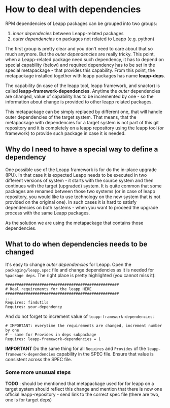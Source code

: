 # How to deal with dependencies

RPM dependencies of Leapp packages can be grouped into two groups:
1. *inner dependecies* between Leapp-related packages
1. *outer dependencies* on packages not related to Leapp (e.g. python)

The first group is pretty clear and you don't need to care about that so much
anymore. But the *outer dependencies* are really tricky. This point, when
a Leapp-related package need such dependency, it has to depend on special
capability (below) and required dependency has to be set in the special
metapackage - that provides this capability. From this point, the metapackage
installed together with leapp packages has name **leapp-deps**.

The capability (in case of the leapp tool, leapp framework, and snactor) is
called **leapp-framework-dependencies**. Anytime the *outer* dependencies
are changed, value of capability has to be incremented by one - so the
information about change is provided to other leapp related packages.

This metapackage can be simply replaced by different one, that will handle
outer dependencies of the target system. That means, that the metapackage
with dependencies for a target system is not part of this git repository
and it is completely on a leapp repository using the leapp tool (or framework)
to provide such package in case it is needed.


## Why do I need to have a special way to define a dependency

One possible use of the Leapp framework is for do the in-place upgrade (IPU).
In that case it is expected Leapp needs to be executed in two different
versions of system - it starts with the source system and then continues with
the target (upgraded) system. It is quite common that some packages are renamed
between those two systems (or in case of leapp repository, you would like to
use technology on the new system that is not provided on the original one).
In such cases it is hard to satisfy dependencies on both systems - when you
want to proceed the upgrade process with the same Leapp packages.

As the solution we are using the metapackage that contains those dependencies.

## What to do when dependencies needs to be changed

It's easy to change *outer dependencies* for Leapp. Open the
`packaging/leapp.spec` file and change dependencies as it is needed for
`%package deps`. The right place is pretty highlighted (you cannot miss it):

```spec
##################################################
# Real requirements for the leapp HERE
##################################################
...
Requires: findutils
Requires: your-dependency
```

And do not forget to increment value of `leapp-framework-dependencies`:

```spec
# IMPORTANT: everytime the requirements are changed, increment number by one
# - same for Provides in deps subpackage
Requires: leapp-framework-dependencies = 1
```

**IMPORTANT** Do the same thing for all `Requires` and `Provides` of the
`leapp-framework-dependencies` capability in the SPEC file. Ensure that value
is consistent across the SPEC file.

### Some more unusual steps

**TODO** : should be mentioned that metapackage used for for leapp on a target
system should reflect this change and mention that there is now one official
leapp-repository - send link to the correct spec file (there are two, one is for
target deps)


